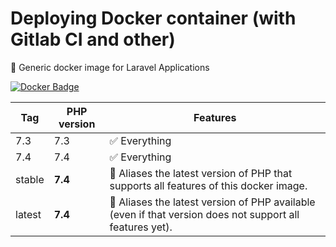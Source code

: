 # Deploying Docker container (with Gitlab CI and other)

🐳 Generic docker image for Laravel Applications

[![Docker Badge](https://img.shields.io/docker/pulls/helldar/laravel-gitlab-ci)](https://hub.docker.com/r/helldar/laravel-gitlab-ci/)

| Tag | PHP version | Features |
| - | - | - |
| 7.3 | 7.3 | ✅ Everything |
| 7.4 | 7.4 | ✅ Everything |
| stable | **7.4** | 🔗 Aliases the latest version of PHP that supports all features of this docker image.  |
| latest | **7.4** | 🔗 Aliases the latest version of PHP available (even if that version does not support all features yet). |
